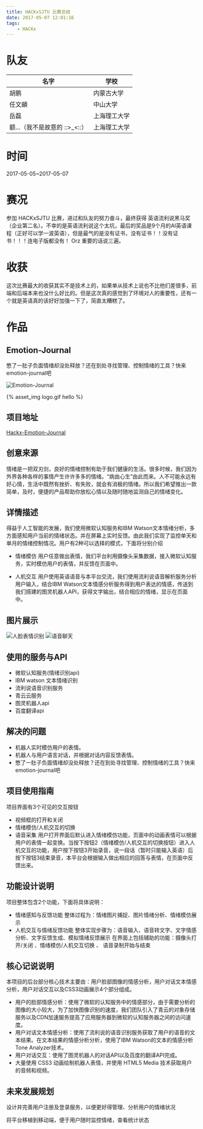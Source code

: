 ```yaml
---
title: HACKxSJTU 比赛总结
date: 2017-05-07 12:01:16
tags: 
    - HACKx
---
```

# 队友

|名字|学校|
|---|---|
|胡鹏|内蒙古大学|
|任文頔|中山大学|
|岳磊|上海理工大学|
|额...（我不是故意的 ::>_<::）|上海理工大学|

# 时间

2017-05-05~2017-05-07

# 赛况
参加 HACKxSJTU 比赛，进过和队友的努力奋斗，最终获得 英语流利说黑马奖（企业第二名）。不幸的是英语流利说这个太坑，最后的奖品是9个月的AI英语课程（正好可以学一波英语），但是最气的是没有证书，没有证书！！没有证书！！！连电子版都没有！ Orz 重要的话说三遍。

# 收获
这次比赛最大的收获其实不是技术上的，如果单从技术上说也不比他们差很多，前端和后端本来也没什么好比的。但是这次真的感觉到了环境对人的重要性，还有一个就是英语真的该好好加强一下了，简直太糟糕了。

# 作品

## Emotion-Journal
憋了一肚子负面情绪却没处释放？还在到处寻找管理、控制情绪的工具？快来emotion-journal吧

![Emotion-Journal](logo.gif)

{% asset_img logo.gif hello %}

## 项目地址
[Hackx-Emotion-Journal](https://github.com/shianqi/Hackx-Emotion-Journal)

## 创意来源
情绪是一把双刃剑，良好的情绪控制有助于我们健康的生活。很多时候，我们因为外界各种各样的事情产生许许多多的情绪。“病由心生”由此而来。人不可能永远有好心情，生活中既然有挫折、有失败，就会有消极的情绪。所以我们希望推出一款简单，及时，便捷的产品帮助你放松心情以及随时随地监测自己的情绪变化。


## 详情描述
得益于人工智能的发展，我们使用微软认知服务和IBM Watson文本情绪分析，多方面感知用户当前的情绪状态。并在屏幕上实时反馈。由此我们实现了监控单天和单月的情绪控制情况。用户有2种可以选择的模式，下面将分别介绍

* 情绪模仿
用户任意做出表情，我们平台利用摄像头采集数据，接入微软认知服务，实时模仿用户的表情，并反馈在页面中。

* 人机交互
用户使用英语语音与本平台交流，我们使用流利说语音解析服务分析用户输入，结合IBM Watson文本情感分析服务得到用户表达的情感，传送到我们搭建的图灵机器人API，获得文字输出，结合相应的情绪，显示在页面中。

## 图片展示

![人脸表情识别](a.gif)
![语音聊天](b.gif)

## 使用的服务与API
* 微软认知服务(情绪识别api)
* IBM watson 文本情绪识别
* 流利说语音识别服务
* 青云云服务
* 图灵机器人api
* 百度翻译api

## 解决的问题

* 机器人实时模仿用户的表情。
* 机器人与用户语言对话，并根据对话内容反馈表情。
* 憋了一肚子负面情绪却没处释放？还在到处寻找管理、控制情绪的工具？快来emotion-journal吧 

## 项目使用指南

项目界面有3个可见的交互按钮
* 视频框的打开和关闭
* 情绪模仿/人机交互的切换
* 语音采集
用户打开界面后默认进入情绪模仿功能，页面中的动画表情可以根据用户的表情一起变换。当按下按钮2（情绪模仿/人机交互的切换按钮）进入人机交互的功能，用户按下按钮3开始录音，说一段话（暂时只能输入英语）后按下按钮3结束录音，本平台会根据输入做出相应的回答与表情，在页面中反馈出来。

## 功能设计说明
项目整体包含2个功能，下面将具体说明：
* 情绪感知与反馈功能
整体过程为：情绪图片捕捉、图片情绪分析、情绪模仿展示
* 人机交互与情绪反馈功能
整体实现步骤为：语音输入、语音转文字、文字情感分析、文字反馈生成、模拟情绪反馈展示
在界面上包括辅助的功能：摄像头打开/关闭 、情绪模仿/人机交互切换 、 语音录制开始与结束

## 核心记说说明

本项目的后台部分核心技术主要由：用户脸部图像的情感分析，用户对话文本情感分析，用户对话交互以及CSS3动画展示4个部分组成。

* 用户的脸部情感分析：使用了微软的认知服务中的情感部分，由于需要分析的图像的大小较大，为了加快图像识别的速度，我们团队引入了青云的对象存储服务以及CDN加速服务提高了应用服务器到微软的认知服务器之间的访问速度。
* 用户对话文本情感分析：使用了流利说的语音识别服务获取了用户的语音的文本结果。在文本结果的情感分析分析，使用了IBM Watson的文本的情感分析Tone Analyzer技术。
* 用户对话交互：使用了图灵机器人的对话API以及百度的翻译API完成。
* 大量使用 CSS3 动画绘制机器人表情，并使用 HTML5 Media 技术获取用户的音频和视频。

## 未来发展规划
设计并完善用户注册及登录服务，以便更好得管理、分析用户的情绪状况

将平台移植到移动端，便于用户随时监控情绪，查看统计状态